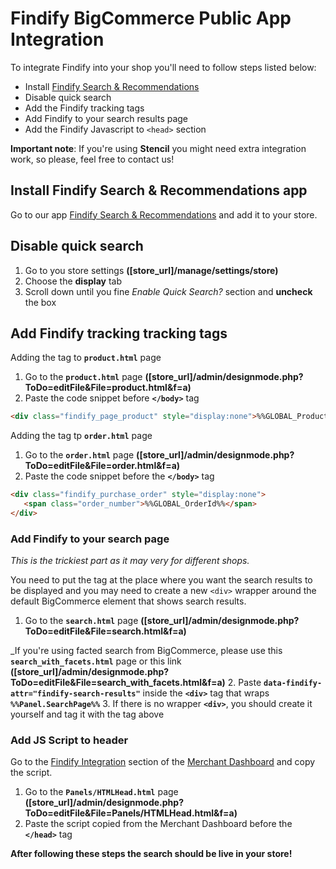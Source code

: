 # Findify BigCommerce Public App Integration

To integrate Findify into your shop you'll need to follow steps listed below:

* Install [Findify Search & Recommendations](https://www.bigcommerce.com/apps/findify-search-recommendations)
* Disable quick search
* Add the Findify tracking tags
* Add Findify to your search results page
* Add the Findify Javascript to `<head>` section

__Important note__: If you're using __Stencil__ you might need extra integration work, so please, feel free to contact us!

## Install Findify Search & Recommendations app

Go to our app [Findify Search & Recommendations](https://www.bigcommerce.com/apps/findify-search-recommendations) and add it to your store.

## Disable quick search

1. Go to you store settings __([store_url]/manage/settings/store)__
2. Choose the __display__ tab
3. Scroll down until you fine _Enable Quick Search?_ section and __uncheck__ the box

## Add Findify tracking tracking tags

Adding the tag to __`product.html`__ page

1. Go to the __`product.html`__ page __([store_url]/admin/designmode.php?ToDo=editFile&File=product.html&f=a)__
2. Paste the code snippet before __`</body>`__ tag

```html
<div class="findify_page_product" style="display:none">%%GLOBAL_ProductId%%</div>
```

Adding the tag tp __`order.html`__ page

1. Go to the __`order.html`__ page __([store_url]/admin/designmode.php?ToDo=editFile&File=order.html&f=a)__
2. Paste the code snippet before the __`</body>`__ tag

```html
<div class="findify_purchase_order" style="display:none">
   <span class="order_number">%%GLOBAL_OrderId%%</span>
</div>
```

### Add Findify to your search page

_This is the trickiest part as it may very for different shops._ 

You need to put the tag at the place where you want the search results to be displayed and you may need to create a new `<div>` wrapper around the default BigCommerce element that shows search results.

1. Go to the __`search.html`__ page __([store_url]/admin/designmode.php?ToDo=editFile&File=search.html&f=a)__

 _If you're using facted search from BigCommerce, please use this __`search_with_facets.html`__ page or this link __([store_url]/admin/designmode.php?ToDo=editFile&File=search_with_facets.html&f=a)__
2. Paste __`data-findify-attr="findify-search-results"`__ inside the __`<div>`__ tag  that wraps __`%%Panel.SearchPage%%`__
3. If there is no wrapper __`<div>`__, you should create it yourself and tag it with the tag above

### Add JS Script to header

Go to the [Findify Integration](https://dashboard.findify.io/#/dashboard/integration-details) section of the [Merchant Dashboard](https://dashboard.findify.io) and copy the script.

1. Go to the __`Panels/HTMLHead.html`__ page __([store_url]/admin/designmode.php?ToDo=editFile&File=Panels/HTMLHead.html&f=a)__
2. Paste the script copied from the Merchant Dashboard before the __`</head>`__ tag

__After following these steps the search should be live in your store!__


